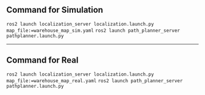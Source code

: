 ## Command for Simulation
```ros2 launch localization_server localization.launch.py map_file:=warehouse_map_sim.yaml```
```ros2 launch path_planner_server pathplanner.launch.py```

---

## Command for Real
```ros2 launch localization_server localization.launch.py map_file:=warehouse_map_real.yaml```
```ros2 launch path_planner_server pathplanner.launch.py```

